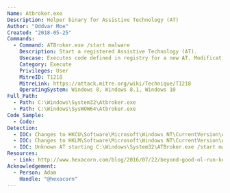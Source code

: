 ```yaml
---
Name: Atbroker.exe
Description: Helper binary for Assistive Technology (AT)
Author: "Oddvar Moe"
Created: "2018-05-25"
Commands:
  - Command: ATBroker.exe /start malware
    Description: Start a registered Assistive Technology (AT).
    Usecase: Executes code defined in registry for a new AT. Modifications must be made to the system registry to either register or modify an existing Assistibe Technology (AT) service entry.
    Category: Execute
    Privileges: User
    MitreID: T1218
    MitreLink: https://attack.mitre.org/wiki/Technique/T1218
    OperatingSystem: Windows 8, Windows 8.1, Windows 10
Full_Path:
  - Path: C:\Windows\System32\Atbroker.exe
  - Path: C:\Windows\SysWOW64\Atbroker.exe
Code_Sample:
  - Code:
Detection:
  - IOC: Changes to HKCU\Software\Microsoft\Windows NT\CurrentVersion\Accessibility\Configuration
  - IOC: Changes to HKLM\Software\Microsoft\Windows NT\CurrentVersion\Accessibility\ATs
  - IOC: Unknown AT starting C:\Windows\System32\ATBroker.exe /start malware
Resources:
  - Link: http://www.hexacorn.com/blog/2016/07/22/beyond-good-ol-run-key-part-42/
Acknowledgement:
  - Person: Adam
    Handle: "@hexacorn"
---
```

